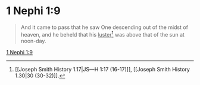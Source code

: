 # 1 Nephi 1:9

> And it came to pass that he saw One descending out of the midst of heaven, and he beheld that his <u>luster</u>[^a] was above that of the sun at noon-day.

[1 Nephi 1:9](https://www.churchofjesuschrist.org/study/scriptures/bofm/1-ne/1?lang=eng&id=p9#p9)


[^a]: [[Joseph Smith History 1.17|JS—H 1:17 (16-17)]], [[Joseph Smith History 1.30|30 (30-32)]].
